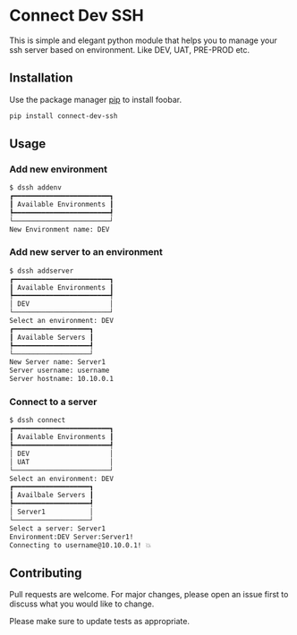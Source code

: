 # Connect Dev SSH

This is simple and elegant python module that helps you to manage your ssh server based on environment. Like DEV, UAT, PRE-PROD etc.

## Installation

Use the package manager [pip](https://pip.pypa.io/en/stable/) to install foobar.

```bash
pip install connect-dev-ssh
```

## Usage
### Add new environment

```bash
$ dssh addenv                       
┏━━━━━━━━━━━━━━━━━━━━━━━━┓
┃ Available Environments ┃
┡━━━━━━━━━━━━━━━━━━━━━━━━┩
└────────────────────────┘
New Environment name: DEV
```

### Add new server to an environment
```bash
$ dssh addserver
┏━━━━━━━━━━━━━━━━━━━━━━━━┓
┃ Available Environments ┃
┡━━━━━━━━━━━━━━━━━━━━━━━━┩
│ DEV                    │
└────────────────────────┘
Select an environment: DEV
┏━━━━━━━━━━━━━━━━━━━┓
┃ Available Servers ┃
┡━━━━━━━━━━━━━━━━━━━┩
└───────────────────┘
New Server name: Server1
Server username: username
Server hostname: 10.10.0.1
```

### Connect to a server
```bash
$ dssh connect
┏━━━━━━━━━━━━━━━━━━━━━━━━┓
┃ Available Environments ┃
┡━━━━━━━━━━━━━━━━━━━━━━━━┩
│ DEV                    │
│ UAT                    │
└────────────────────────┘
Select an environment: DEV
┏━━━━━━━━━━━━━━━━━━━┓
┃ Availbale Servers ┃
┡━━━━━━━━━━━━━━━━━━━┩
│ Server1           │
└───────────────────┘
Select a server: Server1
Environment:DEV Server:Server1!
Connecting to username@10.10.0.1! 💥
```


## Contributing

Pull requests are welcome. For major changes, please open an issue first to discuss what you would like to change.

Please make sure to update tests as appropriate.
